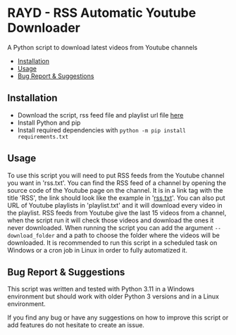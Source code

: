 # RAYD - RSS Automatic Youtube Downloader

A Python script to download latest videos from Youtube channels

- [Installation](https://github.com/chatonmars/RAYD#installation)
- [Usage](https://github.com/chatonmars/RAYD#usage)
- [Bug Report & Suggestions](https://github.com/chatonmars/RAYD#Bug-Report-&-Suggestions)

## Installation

- Download the script, rss feed file and playlist url file [here](https://github.com/chatonmars/RAYD/releases/latest)
- Install Python and pip
- Install required dependencies with ```python -m pip install requirements.txt```

## Usage

To use this script you will need to put RSS feeds from the Youtube channel you want in 'rss.txt'.
You can find the RSS feed of a channel by opening the source code of the Youtube page on the channel.
It is in a link tag with the title 'RSS', the link should look like the example in '[rss.txt](https://github.com/chatonmars/RAYD/blob/main/rss.txt)'.
You can also put URL of Youtube playlists in 'playlist.txt' and it will download every video in the playlist.
RSS feeds from Youtube give the last 15 videos from a channel, when the script run it will check those videos and download the ones it never downloaded.
When running the script you can add the argument ```--download_folder``` and a path to choose the folder where the videos will be downloaded.
It is recommended to run this script in a scheduled task on Windows or a cron job in Linux in order to fully automatized it.

## Bug Report & Suggestions

This script was written and tested with Python 3.11 in a Windows
environment but should work with older Python 3 versions and in a Linux
environment.

If you find any bug or have any suggestions on how to improve this script or add features do not hesitate to create an issue.
